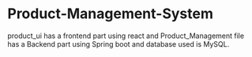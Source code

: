 # Product-Management-System

product_ui has a frontend part using react and Product_Management file has a Backend part using Spring boot and database used is MySQL.
